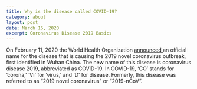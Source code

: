 ```yaml
---
title: Why is the disease called COVID-19?
category: about
layout: post
date: March 16, 2020
excerpt: Coronavirus Disease 2019 Basics
---
```


On February 11, 2020 the World Health Organization <a href="https://twitter.com/DrTedros/status/1227297754499764230"> announced
</a> an official name for the disease that is causing the 2019 novel coronavirus outbreak, first identified in Wuhan China. 
The new name of this disease is coronavirus disease 2019, abbreviated as COVID-19. In COVID-19, ‘CO’ stands for ‘corona,’ ‘VI’ 
for ‘virus,’ and ‘D’ for disease. Formerly, this disease was referred to as “2019 novel coronavirus” or “2019-nCoV”.
